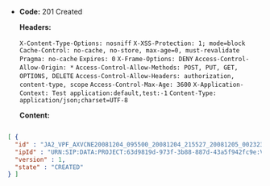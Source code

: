 * **Code:** 201 Created

  **Headers:**

  `X-Content-Type-Options: nosniff`
  `X-XSS-Protection: 1; mode=block`
  `Cache-Control: no-cache, no-store, max-age=0, must-revalidate`
  `Pragma: no-cache`
  `Expires: 0`
  `X-Frame-Options: DENY`
  `Access-Control-Allow-Origin: *`
  `Access-Control-Allow-Methods: POST, PUT, GET, OPTIONS, DELETE`
  `Access-Control-Allow-Headers: authorization, content-type, scope`
  `Access-Control-Max-Age: 3600`
  `X-Application-Context: Test application:default,test:-1`
  `Content-Type: application/json;charset=UTF-8`

  **Content:**

```json

[ {
  "id" : "JA2_VPF_AXVCNE20081204_095500_20081204_215527_20081205_002323",
  "ipId" : "URN:SIP:DATA:PROJECT:63d9819d-973f-3b88-887d-43a5f942fc9e:V1",
  "version" : 1,
  "state" : "CREATED"
} ]
```
